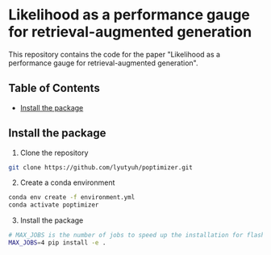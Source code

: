 # Likelihood as a performance gauge for retrieval-augmented generation

This repository contains the code for the paper "Likelihood as a performance gauge for retrieval-augmented generation".

<!-- ![Illustration](./assets/intro_fig.png) -->

## Table of Contents

- [Install the package](#install-the-package)



## Install the package

1. Clone the repository
```bash
git clone https://github.com/lyutyuh/poptimizer.git
```

2. Create a conda environment
```bash
conda env create -f environment.yml
conda activate poptimizer
```

3. Install the package
```bash
# MAX_JOBS is the number of jobs to speed up the installation for flash attention
MAX_JOBS=4 pip install -e .
```
 